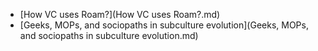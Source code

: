- [How VC uses Roam?](How VC uses Roam?.md)
- [Geeks, MOPs, and sociopaths in subculture evolution](Geeks, MOPs, and sociopaths in subculture evolution.md)
